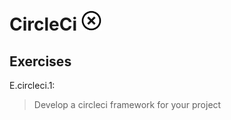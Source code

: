 # CircleCi ![No](images/no.png)

## Exercises

E.circleci.1:

> Develop a circleci framework for your project

